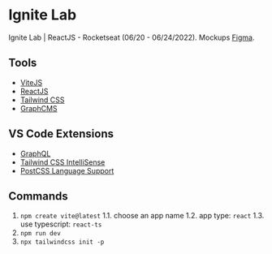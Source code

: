# Ignite Lab

Ignite Lab | ReactJS - Rocketseat (06/20 - 06/24/2022).
Mockups [Figma](https://www.figma.com/file/zx6sjXsgKp0BLJreGPfQxA/Plataforma-de-evento---Ignite-Lab-(Community)).

## Tools

- [ViteJS](https://vitejs.dev/)
- [ReactJS](https://reactjs.org/)
- [Tailwind CSS](https://tailwindcss.com/)
- [GraphCMS](https://graphcms.com/)

## VS Code Extensions

- [GraphQL](https://marketplace.visualstudio.com/items?itemName=GraphQL.vscode-graphql)
- [Tailwind CSS IntelliSense](https://marketplace.visualstudio.com/items?itemName=bradlc.vscode-tailwindcss)
- [PostCSS Language Support](https://marketplace.visualstudio.com/items?itemName=csstools.postcss)

## Commands

1. `npm create vite@latest`
1.1. choose an app name
1.2. app type: `react`
1.3. use typescript: `react-ts`
2. `npm run dev`
3. `npx tailwindcss init -p`

